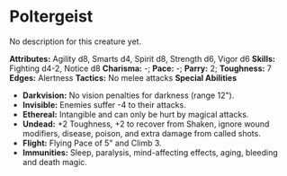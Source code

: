 # Poltergeist

No description for this creature yet.

**Attributes:** Agility d8, Smarts d4, Spirit d8, Strength d6, Vigor d6
**Skills:** Fighting d4-2, Notice d8
**Charisma:** -; **Pace:** -; **Parry:** 2; **Toughness:** 7
**Edges:** Alertness
**Tactics:** No melee attacks
**Special Abilities**

- **Darkvision:** No vision penalties for darkness (range 12").
- **Invisible:** Enemies suffer -4 to their attacks.
- **Ethereal:** Intangible and can only be hurt by magical attacks.
- **Undead:** +2 Toughness, +2 to recover from Shaken, ignore wound
modifiers, disease, poison, and extra damage from called shots.
- **Flight:** Flying Pace of 5" and Climb 3.
- **Immunities:** Sleep, paralysis, mind-affecting effects, aging,
bleeding and death magic.

